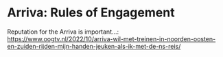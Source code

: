 # Arriva: Rules of Engagement

Reputation for the Arriva is important...:
https://www.oogtv.nl/2022/10/arriva-wil-met-treinen-in-noorden-oosten-en-zuiden-rijden-mijn-handen-jeuken-als-ik-met-de-ns-reis/